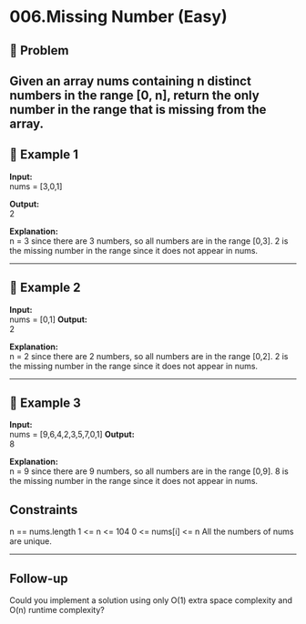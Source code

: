 # 006.Missing Number (Easy)

## 📌 Problem

Given an array nums containing n distinct numbers in the range [0, n], return the only number in the range that is missing from the array.
---

## 🔹 Example 1
**Input:**  
nums = [3,0,1]

**Output:**  
2

**Explanation:**  
n = 3 since there are 3 numbers, so all numbers are in the range [0,3]. 2 is the missing number in the range since it does not appear in nums.

---

## 🔹 Example 2
**Input:**  
 nums = [0,1]
**Output:**  
2

**Explanation:**  
n = 2 since there are 2 numbers, so all numbers are in the range [0,2]. 2 is the missing number in the range since it does not appear in nums.

---

## 🔹 Example 3
**Input:**  
nums = [9,6,4,2,3,5,7,0,1]
**Output:**  
8

**Explanation:**  
n = 9 since there are 9 numbers, so all numbers are in the range [0,9]. 8 is the missing number in the range since it does not appear in nums.

## Constraints

n == nums.length
1 <= n <= 104
0 <= nums[i] <= n
All the numbers of nums are unique.

---

## Follow-up

Could you implement a solution using only O(1) extra space complexity and O(n) runtime complexity? 


